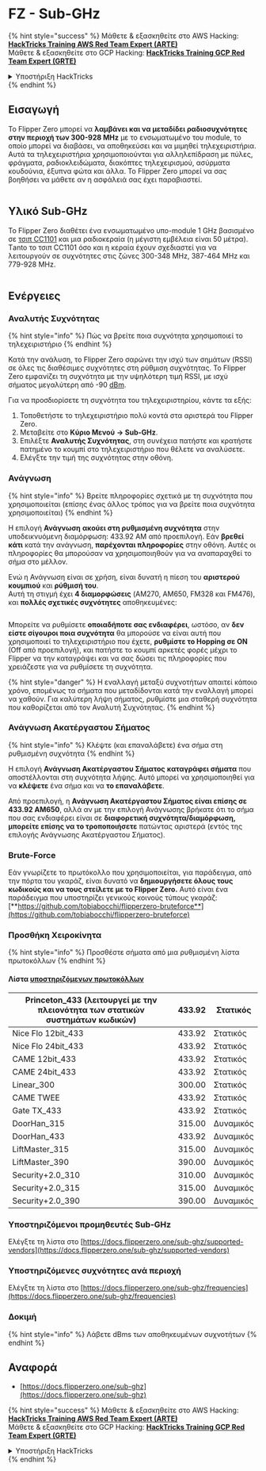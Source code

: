 # FZ - Sub-GHz

{% hint style="success" %}
Μάθετε & εξασκηθείτε στο AWS Hacking:<img src="/.gitbook/assets/arte.png" alt="" data-size="line">[**HackTricks Training AWS Red Team Expert (ARTE)**](https://training.hacktricks.xyz/courses/arte)<img src="/.gitbook/assets/arte.png" alt="" data-size="line">\
Μάθετε & εξασκηθείτε στο GCP Hacking: <img src="/.gitbook/assets/grte.png" alt="" data-size="line">[**HackTricks Training GCP Red Team Expert (GRTE)**<img src="/.gitbook/assets/grte.png" alt="" data-size="line">](https://training.hacktricks.xyz/courses/grte)

<details>

<summary>Υποστήριξη HackTricks</summary>

* Ελέγξτε τα [**σχέδια συνδρομής**](https://github.com/sponsors/carlospolop)!
* **Εγγραφείτε στην** 💬 [**ομάδα Discord**](https://discord.gg/hRep4RUj7f) ή στην [**ομάδα telegram**](https://t.me/peass) ή **ακολουθήστε** μας στο **Twitter** 🐦 [**@hacktricks\_live**](https://twitter.com/hacktricks\_live)**.**
* **Μοιραστείτε κόλπα hacking υποβάλλοντας PRs στα** [**HackTricks**](https://github.com/carlospolop/hacktricks) και [**HackTricks Cloud**](https://github.com/carlospolop/hacktricks-cloud) github repos.

</details>
{% endhint %}


## Εισαγωγή <a href="#kfpn7" id="kfpn7"></a>

Το Flipper Zero μπορεί να **λαμβάνει και να μεταδίδει ραδιοσυχνότητες στην περιοχή των 300-928 MHz** με το ενσωματωμένο του module, το οποίο μπορεί να διαβάσει, να αποθηκεύσει και να μιμηθεί τηλεχειριστήρια. Αυτά τα τηλεχειριστήρια χρησιμοποιούνται για αλληλεπίδραση με πύλες, φράγματα, ραδιοκλειδώματα, διακόπτες τηλεχειρισμού, ασύρματα κουδούνια, έξυπνα φώτα και άλλα. Το Flipper Zero μπορεί να σας βοηθήσει να μάθετε αν η ασφάλειά σας έχει παραβιαστεί.

<figure><img src="../../../.gitbook/assets/image (714).png" alt=""><figcaption></figcaption></figure>

## Υλικό Sub-GHz <a href="#kfpn7" id="kfpn7"></a>

Το Flipper Zero διαθέτει ένα ενσωματωμένο υπο-module 1 GHz βασισμένο σε [﻿](https://www.st.com/en/nfc/st25r3916.html#overview)﻿[τσιπ CC1101](https://www.ti.com/lit/ds/symlink/cc1101.pdf) και μια ραδιοκεραία (η μέγιστη εμβέλεια είναι 50 μέτρα). Τanto το τσιπ CC1101 όσο και η κεραία έχουν σχεδιαστεί για να λειτουργούν σε συχνότητες στις ζώνες 300-348 MHz, 387-464 MHz και 779-928 MHz.

<figure><img src="../../../.gitbook/assets/image (923).png" alt=""><figcaption></figcaption></figure>

## Ενέργειες

### Αναλυτής Συχνότητας

{% hint style="info" %}
Πώς να βρείτε ποια συχνότητα χρησιμοποιεί το τηλεχειριστήριο
{% endhint %}

Κατά την ανάλυση, το Flipper Zero σαρώνει την ισχύ των σημάτων (RSSI) σε όλες τις διαθέσιμες συχνότητες στη ρύθμιση συχνότητας. Το Flipper Zero εμφανίζει τη συχνότητα με την υψηλότερη τιμή RSSI, με ισχύ σήματος μεγαλύτερη από -90 [dBm](https://en.wikipedia.org/wiki/DBm).

Για να προσδιορίσετε τη συχνότητα του τηλεχειριστηρίου, κάντε τα εξής:

1. Τοποθετήστε το τηλεχειριστήριο πολύ κοντά στα αριστερά του Flipper Zero.
2. Μεταβείτε στο **Κύριο Μενού** **→ Sub-GHz**.
3. Επιλέξτε **Αναλυτής Συχνότητας**, στη συνέχεια πατήστε και κρατήστε πατημένο το κουμπί στο τηλεχειριστήριο που θέλετε να αναλύσετε.
4. Ελέγξτε την τιμή της συχνότητας στην οθόνη.

### Ανάγνωση

{% hint style="info" %}
Βρείτε πληροφορίες σχετικά με τη συχνότητα που χρησιμοποιείται (επίσης ένας άλλος τρόπος για να βρείτε ποια συχνότητα χρησιμοποιείται)
{% endhint %}

Η επιλογή **Ανάγνωση** **ακούει στη ρυθμισμένη συχνότητα** στην υποδεικνυόμενη διαμόρφωση: 433.92 AM από προεπιλογή. Εάν **βρεθεί κάτι** κατά την ανάγνωση, **παρέχονται πληροφορίες** στην οθόνη. Αυτές οι πληροφορίες θα μπορούσαν να χρησιμοποιηθούν για να αναπαραχθεί το σήμα στο μέλλον.

Ενώ η Ανάγνωση είναι σε χρήση, είναι δυνατή η πίεση του **αριστερού κουμπιού** και **ρύθμισή του**.\
Αυτή τη στιγμή έχει **4 διαμορφώσεις** (AM270, AM650, FM328 και FM476), και **πολλές σχετικές συχνότητες** αποθηκευμένες:

<figure><img src="../../../.gitbook/assets/image (947).png" alt=""><figcaption></figcaption></figure>

Μπορείτε να ρυθμίσετε **οποιαδήποτε σας ενδιαφέρει**, ωστόσο, αν **δεν είστε σίγουροι ποια συχνότητα** θα μπορούσε να είναι αυτή που χρησιμοποιεί το τηλεχειριστήριο που έχετε, **ρυθμίστε το Hopping σε ON** (Off από προεπιλογή), και πατήστε το κουμπί αρκετές φορές μέχρι το Flipper να την καταγράψει και να σας δώσει τις πληροφορίες που χρειάζεστε για να ρυθμίσετε τη συχνότητα.

{% hint style="danger" %}
Η εναλλαγή μεταξύ συχνοτήτων απαιτεί κάποιο χρόνο, επομένως τα σήματα που μεταδίδονται κατά την εναλλαγή μπορεί να χαθούν. Για καλύτερη λήψη σήματος, ρυθμίστε μια σταθερή συχνότητα που καθορίζεται από τον Αναλυτή Συχνότητας.
{% endhint %}

### **Ανάγνωση Ακατέργαστου Σήματος**

{% hint style="info" %}
Κλέψτε (και επαναλάβετε) ένα σήμα στη ρυθμισμένη συχνότητα
{% endhint %}

Η επιλογή **Ανάγνωση Ακατέργαστου Σήματος** **καταγράφει σήματα** που αποστέλλονται στη συχνότητα λήψης. Αυτό μπορεί να χρησιμοποιηθεί για να **κλέψετε** ένα σήμα και να **το επαναλάβετε**.

Από προεπιλογή, η **Ανάγνωση Ακατέργαστου Σήματος είναι επίσης σε 433.92 AM650**, αλλά αν με την επιλογή Ανάγνωσης βρήκατε ότι το σήμα που σας ενδιαφέρει είναι σε **διαφορετική συχνότητα/διαμόρφωση, μπορείτε επίσης να το τροποποιήσετε** πατώντας αριστερά (εντός της επιλογής Ανάγνωσης Ακατέργαστου Σήματος).

### Brute-Force

Εάν γνωρίζετε το πρωτόκολλο που χρησιμοποιείται, για παράδειγμα, από την πόρτα του γκαράζ, είναι δυνατό να **δημιουργήσετε όλους τους κωδικούς και να τους στείλετε με το Flipper Zero.** Αυτό είναι ένα παράδειγμα που υποστηρίζει γενικούς κοινούς τύπους γκαράζ: [**https://github.com/tobiabocchi/flipperzero-bruteforce**](https://github.com/tobiabocchi/flipperzero-bruteforce)

### Προσθήκη Χειροκίνητα

{% hint style="info" %}
Προσθέστε σήματα από μια ρυθμισμένη λίστα πρωτοκόλλων
{% endhint %}

#### Λίστα [υποστηριζόμενων πρωτοκόλλων](https://docs.flipperzero.one/sub-ghz/add-new-remote) <a href="#id-3iglu" id="id-3iglu"></a>

| Princeton\_433 (λειτουργεί με την πλειονότητα των στατικών συστημάτων κωδικών) | 433.92 | Στατικός  |
| --------------------------------------------------------------- | ------ | ------- |
| Nice Flo 12bit\_433                                             | 433.92 | Στατικός  |
| Nice Flo 24bit\_433                                             | 433.92 | Στατικός  |
| CAME 12bit\_433                                                 | 433.92 | Στατικός  |
| CAME 24bit\_433                                                 | 433.92 | Στατικός  |
| Linear\_300                                                     | 300.00 | Στατικός  |
| CAME TWEE                                                       | 433.92 | Στατικός  |
| Gate TX\_433                                                    | 433.92 | Στατικός  |
| DoorHan\_315                                                    | 315.00 | Δυναμικός |
| DoorHan\_433                                                    | 433.92 | Δυναμικός |
| LiftMaster\_315                                                 | 315.00 | Δυναμικός |
| LiftMaster\_390                                                 | 390.00 | Δυναμικός |
| Security+2.0\_310                                               | 310.00 | Δυναμικός |
| Security+2.0\_315                                               | 315.00 | Δυναμικός |
| Security+2.0\_390                                               | 390.00 | Δυναμικός |

### Υποστηριζόμενοι προμηθευτές Sub-GHz

Ελέγξτε τη λίστα στο [https://docs.flipperzero.one/sub-ghz/supported-vendors](https://docs.flipperzero.one/sub-ghz/supported-vendors)

### Υποστηριζόμενες συχνότητες ανά περιοχή

Ελέγξτε τη λίστα στο [https://docs.flipperzero.one/sub-ghz/frequencies](https://docs.flipperzero.one/sub-ghz/frequencies)

### Δοκιμή

{% hint style="info" %}
Λάβετε dBms των αποθηκευμένων συχνοτήτων
{% endhint %}

## Αναφορά

* [https://docs.flipperzero.one/sub-ghz](https://docs.flipperzero.one/sub-ghz)

{% hint style="success" %}
Μάθετε & εξασκηθείτε στο AWS Hacking:<img src="/.gitbook/assets/arte.png" alt="" data-size="line">[**HackTricks Training AWS Red Team Expert (ARTE)**](https://training.hacktricks.xyz/courses/arte)<img src="/.gitbook/assets/arte.png" alt="" data-size="line">\
Μάθετε & εξασκηθείτε στο GCP Hacking: <img src="/.gitbook/assets/grte.png" alt="" data-size="line">[**HackTricks Training GCP Red Team Expert (GRTE)**<img src="/.gitbook/assets/grte.png" alt="" data-size="line">](https://training.hacktricks.xyz/courses/grte)

<details>

<summary>Υποστήριξη HackTricks</summary>

* Ελέγξτε τα [**σχέδια συνδρομής**](https://github.com/sponsors/carlospolop)!
* **Εγγραφείτε στην** 💬 [**ομάδα Discord**](https://discord.gg/hRep4RUj7f) ή στην [**ομάδα telegram**](https://t.me/peass) ή **ακολουθήστε** μας στο **Twitter** 🐦 [**@hacktricks\_live**](https://twitter.com/hacktricks\_live)**.**
* **Μοιραστείτε κόλπα hacking υποβάλλοντας PRs στα** [**HackTricks**](https://github.com/carlospolop/hacktricks) και [**HackTricks Cloud**](https://github.com/carlospolop/hacktricks-cloud) github repos.

</details>
{% endhint %}
